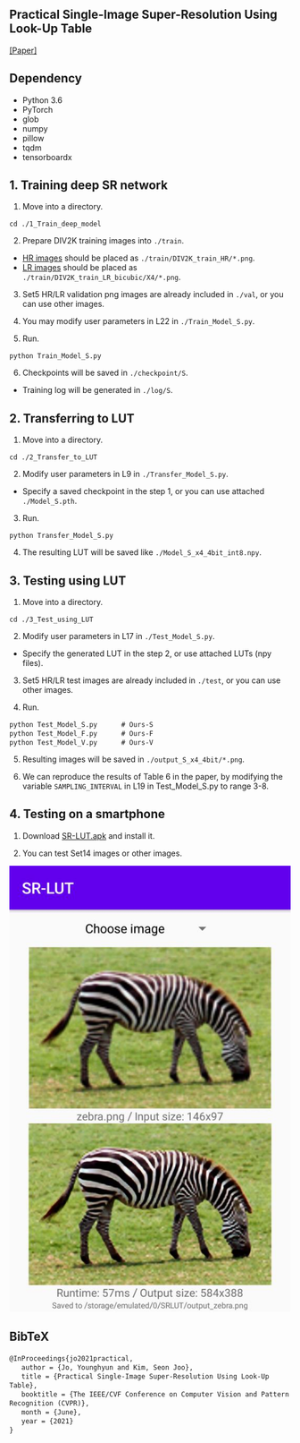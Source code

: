 ## Practical Single-Image Super-Resolution Using Look-Up Table

[[Paper]](https://openaccess.thecvf.com/content/CVPR2021/html/Jo_Practical_Single-Image_Super-Resolution_Using_Look-Up_Table_CVPR_2021_paper.html) 


## Dependency
- Python 3.6
- PyTorch 
- glob
- numpy
- pillow
- tqdm
- tensorboardx


## 1. Training deep SR network
1. Move into a directory.
```
cd ./1_Train_deep_model
```

2. Prepare DIV2K training images into `./train`.
- [HR images](http://data.vision.ee.ethz.ch/cvl/DIV2K/DIV2K_train_HR.zip) should be placed as `./train/DIV2K_train_HR/*.png`.
- [LR images](http://data.vision.ee.ethz.ch/cvl/DIV2K/DIV2K_train_LR_bicubic_X4.zip) should be placed as `./train/DIV2K_train_LR_bicubic/X4/*.png`.


3. Set5 HR/LR validation png images are already included in `./val`, or you can use other images.

4. You may modify user parameters in L22 in `./Train_Model_S.py`.

5. Run.
```
python Train_Model_S.py
```

6. Checkpoints will be saved in `./checkpoint/S`.
- Training log will be generated in `./log/S`.



## 2. Transferring to LUT
1. Move into a directory.
```
cd ./2_Transfer_to_LUT
```

2. Modify user parameters in L9 in `./Transfer_Model_S.py`.
- Specify a saved checkpoint in the step 1, or you can use attached `./Model_S.pth`.

3. Run.
```
python Transfer_Model_S.py
```

4. The resulting LUT will be saved like `./Model_S_x4_4bit_int8.npy`.


## 3. Testing using LUT
1. Move into a directory.
```
cd ./3_Test_using_LUT
```

2. Modify user parameters in L17 in `./Test_Model_S.py`.
- Specify the generated LUT in the step 2, or use attached LUTs (npy files).

3. Set5 HR/LR test images are already included in `./test`, or you can use other images.

4. Run.
```
python Test_Model_S.py      # Ours-S
python Test_Model_F.py      # Ours-F
python Test_Model_V.py      # Ours-V
```

5. Resulting images will be saved in `./output_S_x4_4bit/*.png`.

6. We can reproduce the results of Table 6 in the paper, by modifying the variable `SAMPLING_INTERVAL` in L19 in Test_Model_S.py to range 3-8.



## 4. Testing on a smartphone
1. Download [SR-LUT.apk]([https://drive.google.com/file/d/1Od4uoMeM6ND26yvKAsT3ofzwIDtO0LSn/view?usp=sharing](https://yonsei-my.sharepoint.com/:u:/g/personal/yh_jo_o365_yonsei_ac_kr/EWouYLlG7xlMu252RkLradAByJTJpHwhDYAd285bJSFzsA?e=BzZQLQ)) and install it.

2. You can test Set14 images or other images.

![SR-LUT Android app demo](Demo.jpg)




## BibTeX
```
@InProceedings{jo2021practical,
   author = {Jo, Younghyun and Kim, Seon Joo},
   title = {Practical Single-Image Super-Resolution Using Look-Up Table},
   booktitle = {The IEEE/CVF Conference on Computer Vision and Pattern Recognition (CVPR)},
   month = {June},
   year = {2021}
}
```

